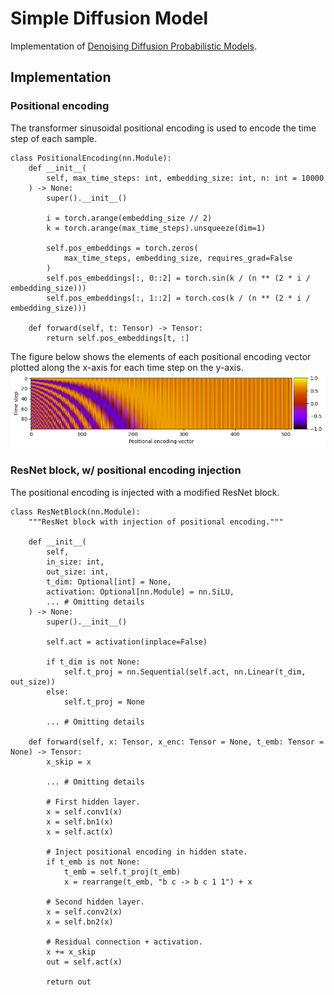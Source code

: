 # Simple Diffusion Model

Implementation of [Denoising Diffusion Probabilistic Models](https://arxiv.org/abs/2006.11239).

## Implementation

### Positional encoding

The transformer sinusoidal positional encoding is used to encode the time step of each sample.

```
class PositionalEncoding(nn.Module):
    def __init__(
        self, max_time_steps: int, embedding_size: int, n: int = 10000
    ) -> None:
        super().__init__()

        i = torch.arange(embedding_size // 2)
        k = torch.arange(max_time_steps).unsqueeze(dim=1)

        self.pos_embeddings = torch.zeros(
            max_time_steps, embedding_size, requires_grad=False
        )
        self.pos_embeddings[:, 0::2] = torch.sin(k / (n ** (2 * i / embedding_size)))
        self.pos_embeddings[:, 1::2] = torch.cos(k / (n ** (2 * i / embedding_size)))

    def forward(self, t: Tensor) -> Tensor:
        return self.pos_embeddings[t, :]
```

The figure below shows the elements of each positional encoding vector plotted along the x-axis for each time step on the y-axis.
![positional encoding](./imgs/pos_enc.png)

### ResNet block, w/ positional encoding injection

The positional encoding is injected with a modified ResNet block.

```
class ResNetBlock(nn.Module):
    """ResNet block with injection of positional encoding."""

    def __init__(
        self,
        in_size: int,
        out_size: int,
        t_dim: Optional[int] = None,
        activation: Optional[nn.Module] = nn.SiLU,
        ... # Omitting details
    ) -> None:
        super().__init__()

        self.act = activation(inplace=False)

        if t_dim is not None:
            self.t_proj = nn.Sequential(self.act, nn.Linear(t_dim, out_size))
        else:
            self.t_proj = None

        ... # Omitting details

    def forward(self, x: Tensor, x_enc: Tensor = None, t_emb: Tensor = None) -> Tensor:
        x_skip = x

        ... # Omitting details

        # First hidden layer.
        x = self.conv1(x)
        x = self.bn1(x)
        x = self.act(x)

        # Inject positional encoding in hidden state.
        if t_emb is not None:
            t_emb = self.t_proj(t_emb)
            x = rearrange(t_emb, "b c -> b c 1 1") + x

        # Second hidden layer.
        x = self.conv2(x)
        x = self.bn2(x)

        # Residual connection + activation.
        x += x_skip
        out = self.act(x)

        return out
```
